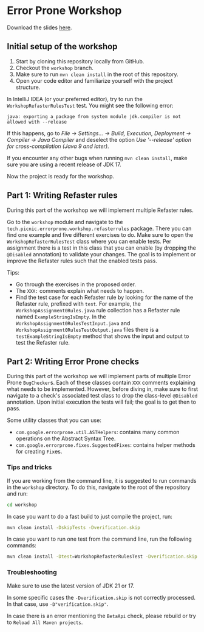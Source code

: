 # Error Prone Workshop

Download the slides [here][eps-workshop-slides].

## Initial setup of the workshop

1. Start by cloning this repository locally from GitHub.
2. Checkout the `workshop` branch.
3. Make sure to run `mvn clean install` in the root of this repository.
4. Open your code editor and familiarize yourself with the project structure.

In IntelliJ IDEA (or your preferred editor), try to run the
`WorkshopRefasterRulesTest` test. You might see the following error:

```
java: exporting a package from system module jdk.compiler is not allowed with --release
```

If this happens, go to _File -> Settings... -> Build, Execution, Deployment ->
Compiler -> Java Compiler_ and deselect the option _Use '--release' option for
cross-compilation (Java 9 and later)_.

If you encounter any other bugs when running `mvn clean install`, make sure you
are using a recent release of JDK 17.

Now the project is ready for the workshop.

## Part 1: Writing Refaster rules

During this part of the workshop we will implement multiple Refaster rules.

Go to the `workshop` module and navigate to the
`tech.picnic.errorprone.workshop.refasterrules` package. There you can find one
example and five different exercises to do. Make sure to open the
`WorkshopRefasterRulesTest` class where you can enable tests. Per assignment
there is a test in this class that you can enable (by dropping the `@Disabled`
annotation) to validate your changes. The goal is to implement or improve the
Refaster rules such that the enabled tests pass.

Tips:

* Go through the exercises in the proposed order.
* The `XXX:` comments explain what needs to happen.
* Find the test case for each Refaster rule by looking for the name of the
  Refaster rule, prefixed with `test`. For example, the
  `WorkshopAssignment0Rules.java` rule collection has a Refaster rule named
  `ExampleStringIsEmpty`. In the `WorkshopAssignment0RulesTestInput.java` and
  `WorkshopAssignment0RulesTestOutput.java` files there is a
  `testExampleStringIsEmpty` method that shows the input and output to test the
  Refaster rule.

## Part 2: Writing Error Prone checks

During this part of the workshop we will implement parts of multiple Error
Prone `BugChecker`s. Each of these classes contain `XXX` comments explaining
what needs to be implemented. However, before diving in, make sure to first
navigate to a check's associated test class to drop the class-level `@Disabled`
annotation. Upon initial execution the tests will fail; the goal is to get then
to pass.

Some utility classes that you can use:

* `com.google.errorprone.util.ASTHelpers`: contains many common operations on
  the Abstract Syntax Tree.
* `com.google.errorprone.fixes.SuggestedFixes`: contains helper methods for
  creating `Fix`es.

### Tips and tricks

If you are working from the command line, it is suggested to run commands in
the `workshop` directory. To do this, navigate to the root of the repository
and run:

```bash
cd workshop
```

In case you want to do a fast build to just compile the project, run:

```bash
mvn clean install -DskipTests -Dverification.skip
```

In case you want to run one test from the command line, run the following
commands:

```bash
mvn clean install -Dtest=WorkshopRefasterRulesTest -Dverification.skip
```

### Troubleshooting

Make sure to use the latest version of JDK 21 or 17.

In some specific cases the `-Dverification.skip` is not correctly processed. In
that case, use `-D"verification.skip"`.

In case there is an error mentioning the `BetaApi` check, please rebuild or try
to `Reload All Maven projects`.


[eps-github]: https://github.com/PicnicSupermarket/error-prone-support

[eps-workshop-slides]: https://docs.google.com/presentation/d/1vVyoGb1hJULYz8lxgpR5rgxiwTQZALN9inm89m4Xd4E/edit?usp=sharing
